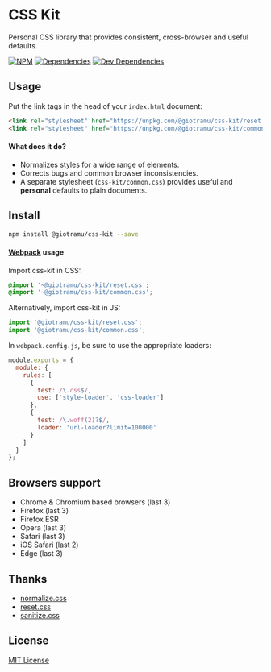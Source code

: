 # CSS Kit

Personal CSS library that provides consistent, cross-browser and useful defaults.

[![NPM][npm-badge]][npm]
[![Dependencies][deps-badge]][deps]
[![Dev Dependencies][devdeps-badge]][devdeps]

## Usage

Put the link tags in the head of your `index.html` document:

```html
<link rel="stylesheet" href="https://unpkg.com/@giotramu/css-kit/reset.css" />
<link rel="stylesheet" href="https://unpkg.com/@giotramu/css-kit/common.css" />
```

#### What does it do?

- Normalizes styles for a wide range of elements.
- Corrects bugs and common browser inconsistencies.
- A separate stylesheet (`css-kit/common.css`) provides useful and **personal** defaults to plain documents.

## Install

```sh
npm install @giotramu/css-kit --save
```

#### [Webpack][webpack] usage

Import css-kit in CSS:

```css
@import '~@giotramu/css-kit/reset.css';
@import '~@giotramu/css-kit/common.css';
```

Alternatively, import css-kit in JS:

```js
import '@giotramu/css-kit/reset.css';
import '@giotramu/css-kit/common.css';
```

In `webpack.config.js`, be sure to use the appropriate loaders:

```js
module.exports = {
  module: {
    rules: [
      {
        test: /\.css$/,
        use: ['style-loader', 'css-loader']
      },
      {
        test: /\.woff(2)?$/,
        loader: 'url-loader?limit=100000'
      }
    ]
  }
};
```

## Browsers support

- Chrome & Chromium based browsers (last 3)
- Firefox (last 3)
- Firefox ESR
- Opera (last 3)
- Safari (last 3)
- iOS Safari (last 2)
- Edge (last 3)

## Thanks

- [normalize.css]
- [reset.css]
- [sanitize.css]

## License

[MIT License](./LICENSE)

<!---
  L I N K S
-->

[npm]: https://www.npmjs.com/package/@giotramu/css-kit
[npm-badge]: https://badgen.net/npm/v/@giotramu/css-kit?icon=npm&label=npm%20package
[deps]: https://david-dm.org/giotramu/css-kit
[deps-badge]: https://badgen.net/david/dep/giotramu/css-kit
[devdeps]: https://david-dm.org/giotramu/css-kit?type=dev
[devdeps-badge]: https://badgen.net/david/dev/giotramu/css-kit
[webpack]: https://webpack.js.org/
[normalize.css]: https://github.com/csstools/normalize.css
[reset.css]: http://meyerweb.com/eric/tools/css/reset
[sanitize.css]: https://github.com/csstools/sanitize.css
